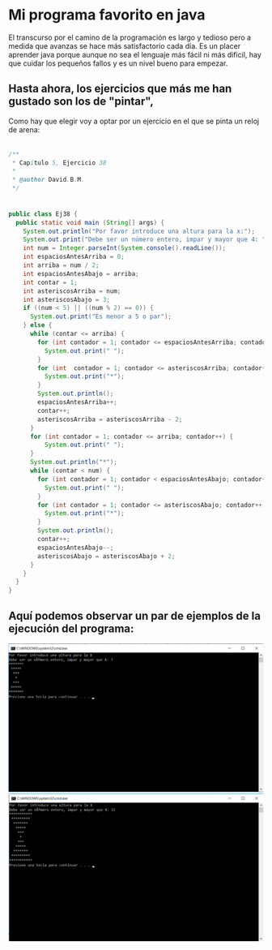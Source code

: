 # Mi programa favorito en java
El transcurso por el camino de la programación es largo y tedioso pero a medida que avanzas
se hace más satisfactorio cada día.
Es un placer aprender java porque aunque no sea el lenguaje más fácil ni más dificil, hay que
cuidar los pequeños fallos y es un nivel bueno para empezar.

## Hasta ahora, los ejercicios que más me han gustado son los de "pintar",
Como hay que elegir voy a optar por un ejercicio en el que se pinta un reloj de arena:

``` java

/**
 * Capítulo 5, Ejercicio 38
 *
 * @author David.B.M.
 */


public class Ej38 {
  public static void main (String[] args) {
	System.out.println("Por favor introduce una altura para la x:");
    System.out.print("Debe ser un número entero, impar y mayor que 4: ");
    int num = Integer.parseInt(System.console().readLine());
    int espaciosAntesArriba = 0;
    int arriba = num / 2;
    int espaciosAntesAbajo = arriba;
    int contar = 1;
    int asteriscosArriba = num;
    int asteriscosAbajo = 3;
    if ((num < 5) || ((num % 2) == 0)) {
      System.out.print("Es menor a 5 o par");
    } else {
      while (contar <= arriba) {
        for (int contador = 1; contador <= espaciosAntesArriba; contador++) {
          System.out.print(" ");
        }
        for (int  contador = 1; contador <= asteriscosArriba; contador++) {
          System.out.print("*");
        }
        System.out.println();
        espaciosAntesArriba++;
        contar++;
        asteriscosArriba = asteriscosArriba - 2;
      }
      for (int contador = 1; contador <= arriba; contador++) {
          System.out.print(" ");
      }
      System.out.println("*");
      while (contar < num) {
        for (int contador = 1; contador < espaciosAntesAbajo; contador++) {
          System.out.print(" ");
        }
        for (int contador = 1; contador <= asteriscosAbajo; contador++) {
          System.out.print("*");
        }
        System.out.println();
        contar++;
        espaciosAntesAbajo--;
        asteriscosAbajo = asteriscosAbajo + 2;
      }
    }
  }
}
```
## Aquí podemos observar un par de ejemplos de la ejecución del programa:
<img src="ej38java.png">
<img src="ej38java2.png">

